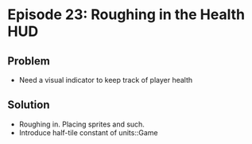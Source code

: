 Episode 23: Roughing in the Health HUD
======================================

Problem
--------

- Need a visual indicator to keep track of player health

Solution
--------

- Roughing in. Placing sprites and such.
- Introduce half-tile constant of units::Game
